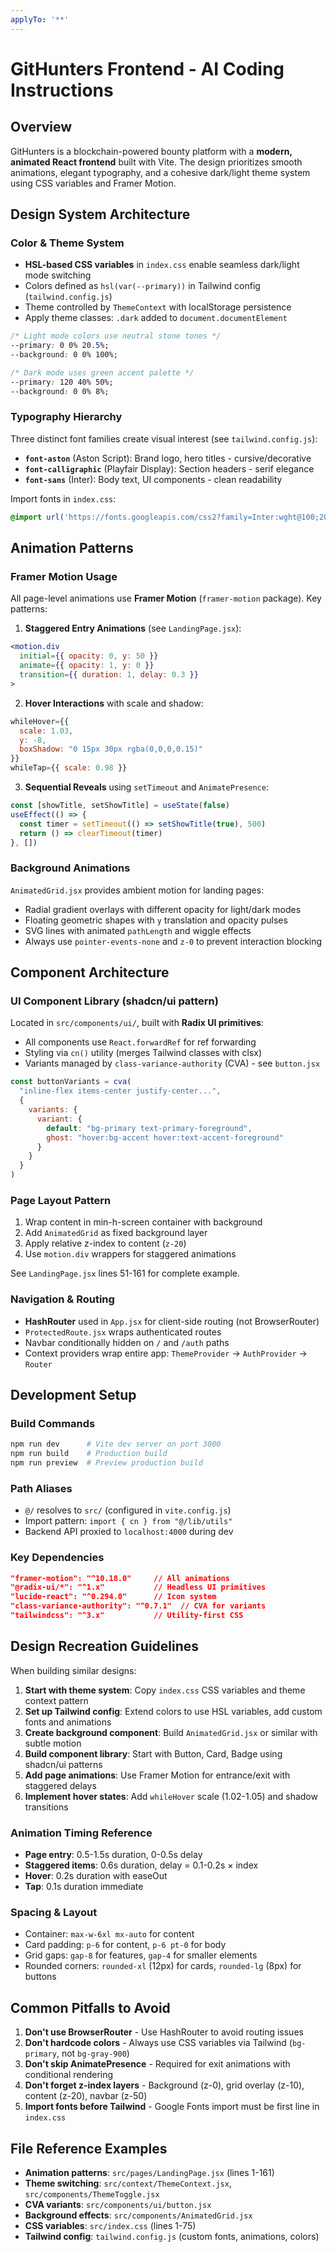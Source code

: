 ```yaml
---
applyTo: '**'
---
```

# GitHunters Frontend - AI Coding Instructions

## Overview
GitHunters is a blockchain-powered bounty platform with a **modern, animated React frontend** built with Vite. The design prioritizes smooth animations, elegant typography, and a cohesive dark/light theme system using CSS variables and Framer Motion.

## Design System Architecture

### Color & Theme System
- **HSL-based CSS variables** in `index.css` enable seamless dark/light mode switching
- Colors defined as `hsl(var(--primary))` in Tailwind config (`tailwind.config.js`)
- Theme controlled by `ThemeContext` with localStorage persistence
- Apply theme classes: `.dark` added to `document.documentElement`

```css
/* Light mode colors use neutral stone tones */
--primary: 0 0% 20.5%;
--background: 0 0% 100%;

/* Dark mode uses green accent palette */
--primary: 120 40% 50%;
--background: 0 0% 8%;
```

### Typography Hierarchy
Three distinct font families create visual interest (see `tailwind.config.js`):
- **`font-aston`** (Aston Script): Brand logo, hero titles - cursive/decorative
- **`font-calligraphic`** (Playfair Display): Section headers - serif elegance
- **`font-sans`** (Inter): Body text, UI components - clean readability

Import fonts in `index.css`:
```css
@import url('https://fonts.googleapis.com/css2?family=Inter:wght@100;200;300;400;500;600;700;800;900&family=Playfair+Display:wght@400;500;600;700;800;900&family=Aston+Script&display=swap');
```

## Animation Patterns

### Framer Motion Usage
All page-level animations use **Framer Motion** (`framer-motion` package). Key patterns:

1. **Staggered Entry Animations** (see `LandingPage.jsx`):
```jsx
<motion.div
  initial={{ opacity: 0, y: 50 }}
  animate={{ opacity: 1, y: 0 }}
  transition={{ duration: 1, delay: 0.3 }}
>
```

2. **Hover Interactions** with scale and shadow:
```jsx
whileHover={{ 
  scale: 1.03, 
  y: -8,
  boxShadow: "0 15px 30px rgba(0,0,0,0.15)"
}}
whileTap={{ scale: 0.98 }}
```

3. **Sequential Reveals** using `setTimeout` and `AnimatePresence`:
```jsx
const [showTitle, setShowTitle] = useState(false)
useEffect(() => {
  const timer = setTimeout(() => setShowTitle(true), 500)
  return () => clearTimeout(timer)
}, [])
```

### Background Animations
`AnimatedGrid.jsx` provides ambient motion for landing pages:
- Radial gradient overlays with different opacity for light/dark modes
- Floating geometric shapes with `y` translation and opacity pulses
- SVG lines with animated `pathLength` and wiggle effects
- Always use `pointer-events-none` and `z-0` to prevent interaction blocking

## Component Architecture

### UI Component Library (shadcn/ui pattern)
Located in `src/components/ui/`, built with **Radix UI primitives**:
- All components use `React.forwardRef` for ref forwarding
- Styling via `cn()` utility (merges Tailwind classes with clsx)
- Variants managed by `class-variance-authority` (CVA) - see `button.jsx`

```jsx
const buttonVariants = cva(
  "inline-flex items-center justify-center...",
  {
    variants: {
      variant: {
        default: "bg-primary text-primary-foreground",
        ghost: "hover:bg-accent hover:text-accent-foreground"
      }
    }
  }
)
```

### Page Layout Pattern
1. Wrap content in min-h-screen container with background
2. Add `AnimatedGrid` as fixed background layer
3. Apply relative z-index to content (`z-20`)
4. Use `motion.div` wrappers for staggered animations

See `LandingPage.jsx` lines 51-161 for complete example.

### Navigation & Routing
- **HashRouter** used in `App.jsx` for client-side routing (not BrowserRouter)
- `ProtectedRoute.jsx` wraps authenticated routes
- Navbar conditionally hidden on `/` and `/auth` paths
- Context providers wrap entire app: `ThemeProvider` → `AuthProvider` → `Router`

## Development Setup

### Build Commands
```bash
npm run dev      # Vite dev server on port 3000
npm run build    # Production build
npm run preview  # Preview production build
```

### Path Aliases
- `@/` resolves to `src/` (configured in `vite.config.js`)
- Import pattern: `import { cn } from "@/lib/utils"`
- Backend API proxied to `localhost:4000` during dev

### Key Dependencies
```json
"framer-motion": "^10.18.0"     // All animations
"@radix-ui/*": "^1.x"           // Headless UI primitives
"lucide-react": "^0.294.0"      // Icon system
"class-variance-authority": "^0.7.1"  // CVA for variants
"tailwindcss": "^3.x"           // Utility-first CSS
```

## Design Recreation Guidelines

When building similar designs:

1. **Start with theme system**: Copy `index.css` CSS variables and theme context pattern
2. **Set up Tailwind config**: Extend colors to use HSL variables, add custom fonts and animations
3. **Create background component**: Build `AnimatedGrid.jsx` or similar with subtle motion
4. **Build component library**: Start with Button, Card, Badge using shadcn/ui patterns
5. **Add page animations**: Use Framer Motion for entrance/exit with staggered delays
6. **Implement hover states**: Add `whileHover` scale (1.02-1.05) and shadow transitions

### Animation Timing Reference
- **Page entry**: 0.5-1.5s duration, 0-0.5s delay
- **Staggered items**: 0.6s duration, delay = 0.1-0.2s × index
- **Hover**: 0.2s duration with easeOut
- **Tap**: 0.1s duration immediate

### Spacing & Layout
- Container: `max-w-6xl mx-auto` for content
- Card padding: `p-6` for content, `p-6 pt-0` for body
- Grid gaps: `gap-8` for features, `gap-4` for smaller elements
- Rounded corners: `rounded-xl` (12px) for cards, `rounded-lg` (8px) for buttons

## Common Pitfalls to Avoid

1. **Don't use BrowserRouter** - Use HashRouter to avoid routing issues
2. **Don't hardcode colors** - Always use CSS variables via Tailwind (`bg-primary`, not `bg-gray-900`)
3. **Don't skip AnimatePresence** - Required for exit animations with conditional rendering
4. **Don't forget z-index layers** - Background (z-0), grid overlay (z-10), content (z-20), navbar (z-50)
5. **Import fonts before Tailwind** - Google Fonts import must be first line in `index.css`

## File Reference Examples
- **Animation patterns**: `src/pages/LandingPage.jsx` (lines 1-161)
- **Theme switching**: `src/context/ThemeContext.jsx`, `src/components/ThemeToggle.jsx`
- **CVA variants**: `src/components/ui/button.jsx`
- **Background effects**: `src/components/AnimatedGrid.jsx`
- **CSS variables**: `src/index.css` (lines 1-75)
- **Tailwind config**: `tailwind.config.js` (custom fonts, animations, colors)
